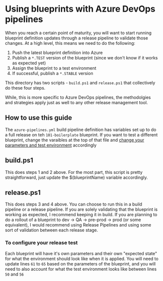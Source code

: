 # Using blueprints with Azure DevOps pipelines

When you reach a certain point of maturity, you will want to start running blueprint definition updates through a release pipeline to validate those changes. At a high level, this means we need to do the following:

1. Push the latest blueprint definition into Azure
2. Publish a `*.TEST` version of the blueprint (since we don't know if it works as expected yet)
3. Assign the blueprint to a test environment
4. If successful, publish a `*.STABLE` version

This directory has two scripts - `build.ps1` and `release.ps1` that collectively do these four steps.

While, this is more specific to Azure DevOps pipelines, the methodolgies and strategies apply just as well to any other release management tool.

## How to use this guide
The `azure-pipelines.yml` build pipeline definition has variables set up to do a full release on teh `101-boilerplate` blueprint. If you want to test a different blueprint, change the varaibles at the top of that file and [change your parameters and test environment](#to-configure-your-release-test) accordingly

## build.ps1
This does steps 1 and 2 above. For the most part, this script is pretty straightforward, just update the $(blueprintName) variable accordingly.

## release.ps1
This does steps 3 and 4 above. You can choose to run this in a build pipeline or a release pipeline. If you are solely validating that the blueprint is working as expected, I recommend keeping it in build. If you are planning to do a rollout of a blueprint to dev -> QA -> pre-prod -> prod (or some equivalent), I would recommend using Release Pipelines and using some sort of validation between each release stage.

### To configure your release test ###
Each blueprint will have it's own parameters and their own "expected state" for what the environment should look like when it is applied. You will need to update lines `61` to `65` based on the parameters of the blueprint, and you will need to also account for what the test environment looks like between lines `50` and `56`


